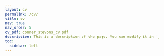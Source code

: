 ```yaml
---
layout: cv
permalink: /cv/
title: cv
nav: true
nav_order: 5
cv_pdf: conner_stevons_cv.pdf
description: This is a description of the page. You can modify it in '_pages/cv.md'. You can also change or remove the top pdf download button.
toc:
  sidebar: left
---
```

